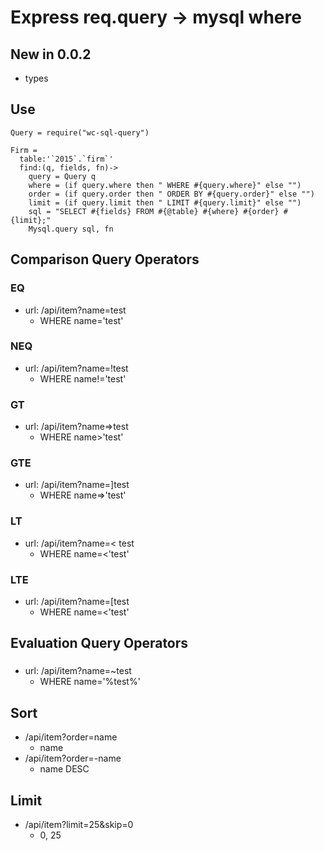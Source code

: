 
# Express req.query -> mysql where
## New in 0.0.2
- types
## Use
```
Query = require("wc-sql-query")

Firm =
  table:'`2015`.`firm`'
  find:(q, fields, fn)->
    query = Query q
    where = (if query.where then " WHERE #{query.where}" else "")
    order = (if query.order then " ORDER BY #{query.order}" else "")
    limit = (if query.limit then " LIMIT #{query.limit}" else "")
    sql = "SELECT #{fields} FROM #{@table} #{where} #{order} #{limit};"
    Mysql.query sql, fn
```

## Comparison Query Operators

### EQ
- url: /api/item?name=test
    + WHERE name='test'

### NEQ
- url: /api/item?name=!test
    + WHERE name!='test'

### GT
- url: /api/item?name=>test
    + WHERE name>'test'

### GTE
- url: /api/item?name=]test
    + WHERE name=>'test'

### LT
- url: /api/item?name=< test
    + WHERE name=<'test'

### LTE
- url: /api/item?name=[test
    + WHERE name=<'test'

## Evaluation Query Operators
###  
- url: /api/item?name=~test
    + WHERE name='%test%'


## Sort

- /api/item?order=name
    + name
- /api/item?order=-name
    + name DESC

## Limit
- /api/item?limit=25&skip=0
    + 0, 25
